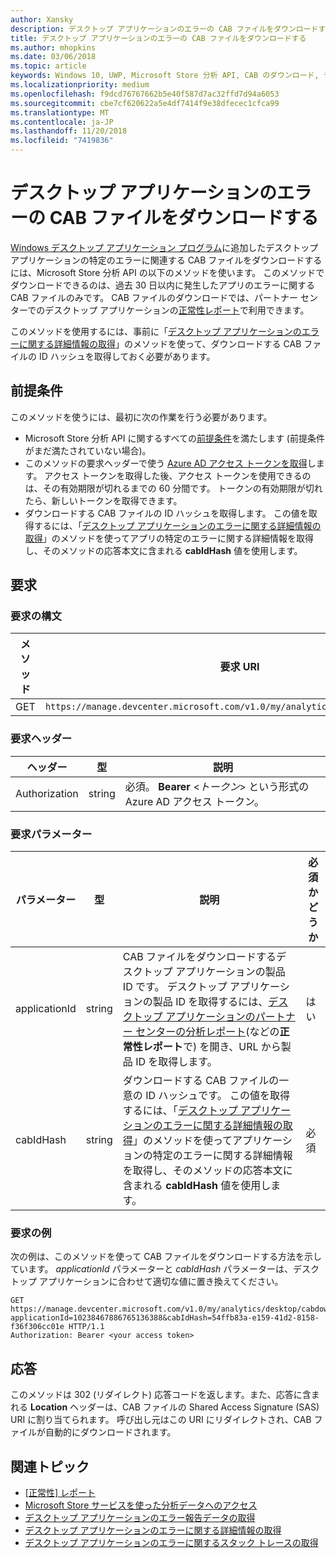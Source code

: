 ```yaml
---
author: Xansky
description: デスクトップ アプリケーションのエラーの CAB ファイルをダウンロードするには、Microsoft Store 分析 API の以下のメソッドを使います。
title: デスクトップ アプリケーションのエラーの CAB ファイルをダウンロードする
ms.author: mhopkins
ms.date: 03/06/2018
ms.topic: article
keywords: Windows 10, UWP, Microsoft Store 分析 API, CAB のダウンロード, デスクトップ アプリケーション
ms.localizationpriority: medium
ms.openlocfilehash: f9dcd76767662b5e40f587d7ac32ffd7d94a6053
ms.sourcegitcommit: cbe7cf620622a5e4df7414f9e38dfecec1cfca99
ms.translationtype: MT
ms.contentlocale: ja-JP
ms.lasthandoff: 11/20/2018
ms.locfileid: "7419836"
---
```

# <a name="download-the-cab-file-for-an-error-in-your-desktop-application"></a>デスクトップ アプリケーションのエラーの CAB ファイルをダウンロードする

[Windows デスクトップ アプリケーション プログラム](https://msdn.microsoft.com/library/windows/desktop/mt826504)に追加したデスクトップ アプリケーションの特定のエラーに関連する CAB ファイルをダウンロードするには、Microsoft Store 分析 API の以下のメソッドを使います。 このメソッドでダウンロードできるのは、過去 30 日以内に発生したアプリのエラーに関する CAB ファイルのみです。 CAB ファイルのダウンロードでは、パートナー センターでのデスクトップ アプリケーションの[正常性レポート](https://msdn.microsoft.com/library/windows/desktop/mt826504)で利用できます。

このメソッドを使用するには、事前に「[デスクトップ アプリケーションのエラーに関する詳細情報の取得](get-details-for-an-error-in-your-desktop-application.md)」のメソッドを使って、ダウンロードする CAB ファイルの ID ハッシュを取得しておく必要があります。

## <a name="prerequisites"></a>前提条件


このメソッドを使うには、最初に次の作業を行う必要があります。

* Microsoft Store 分析 API に関するすべての[前提条件](access-analytics-data-using-windows-store-services.md#prerequisites)を満たします (前提条件がまだ満たされていない場合)。
* このメソッドの要求ヘッダーで使う [Azure AD アクセス トークンを取得](access-analytics-data-using-windows-store-services.md#obtain-an-azure-ad-access-token)します。 アクセス トークンを取得した後、アクセス トークンを使用できるのは、その有効期限が切れるまでの 60 分間です。 トークンの有効期限が切れたら、新しいトークンを取得できます。
* ダウンロードする CAB ファイルの ID ハッシュを取得します。 この値を取得するには、「[デスクトップ アプリケーションのエラーに関する詳細情報の取得](get-details-for-an-error-in-your-desktop-application.md)」のメソッドを使ってアプリの特定のエラーに関する詳細情報を取得し、そのメソッドの応答本文に含まれる **cabIdHash** 値を使用します。

## <a name="request"></a>要求


### <a name="request-syntax"></a>要求の構文

| メソッド | 要求 URI                                                          |
|--------|----------------------------------------------------------------------|
| GET    | ```https://manage.devcenter.microsoft.com/v1.0/my/analytics/desktop/cabdownload``` |


### <a name="request-header"></a>要求ヘッダー

| ヘッダー        | 型   | 説明                                                                 |
|---------------|--------|-----------------------------------------------------------------------------|
| Authorization | string | 必須。 **Bearer** &lt;*トークン*&gt; という形式の Azure AD アクセス トークン。 |


### <a name="request-parameters"></a>要求パラメーター

| パラメーター        | 型   |  説明      |  必須かどうか  |
|---------------|--------|---------------|------|
| applicationId | string | CAB ファイルをダウンロードするデスクトップ アプリケーションの製品 ID です。 デスクトップ アプリケーションの製品 ID を取得するには、[デスクトップ アプリケーションのパートナー センターの分析レポート](https://msdn.microsoft.com/library/windows/desktop/mt826504)(などの**正常性レポート**で) を開き、URL から製品 ID を取得します。 |  はい  |
| cabIdHash | string | ダウンロードする CAB ファイルの一意の ID ハッシュです。 この値を取得するには、「[デスクトップ アプリケーションのエラーに関する詳細情報の取得](get-details-for-an-error-in-your-desktop-application.md)」のメソッドを使ってアプリケーションの特定のエラーに関する詳細情報を取得し、そのメソッドの応答本文に含まれる **cabIdHash** 値を使用します。 |  必須  |


### <a name="request-example"></a>要求の例

次の例は、このメソッドを使って CAB ファイルをダウンロードする方法を示しています。 *applicationId* パラメーターと *cabIdHash* パラメーターは、デスクトップ アプリケーションに合わせて適切な値に置き換えてください。

```syntax
GET https://manage.devcenter.microsoft.com/v1.0/my/analytics/desktop/cabdownload?applicationId=10238467886765136388&cabIdHash=54ffb83a-e159-41d2-8158-f36f306cc01e HTTP/1.1
Authorization: Bearer <your access token>
```

## <a name="response"></a>応答

このメソッドは 302 (リダイレクト) 応答コードを返します。また、応答に含まれる **Location** ヘッダーは、CAB ファイルの Shared Access Signature (SAS) URI に割り当てられます。 呼び出し元はこの URI にリダイレクトされ、CAB ファイルが自動的にダウンロードされます。

## <a name="related-topics"></a>関連トピック

* [[正常性] レポート](../publish/health-report.md)
* [Microsoft Store サービスを使った分析データへのアクセス](access-analytics-data-using-windows-store-services.md)
* [デスクトップ アプリケーションのエラー報告データの取得](get-desktop-application-error-reporting-data.md)
* [デスクトップ アプリケーションのエラーに関する詳細情報の取得](get-details-for-an-error-in-your-desktop-application.md)
* [デスクトップ アプリケーションのエラーに関するスタック トレースの取得](get-the-stack-trace-for-an-error-in-your-desktop-application.md)

